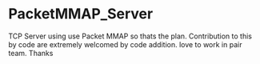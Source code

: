 # PacketMMAP_Server
TCP Server using use Packet MMAP so thats the plan. Contribution to this by code are extremely welcomed by code addition. love to work in pair team. Thanks
